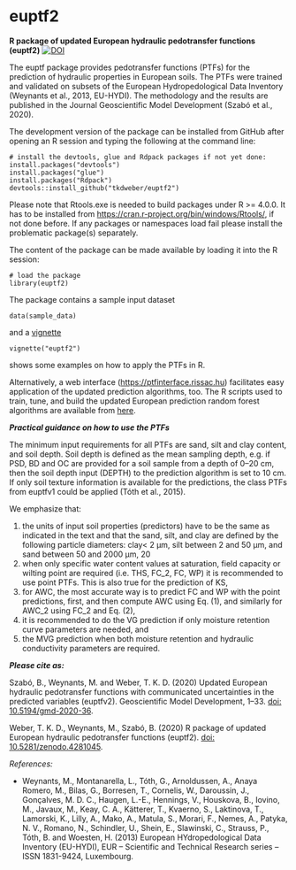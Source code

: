 # euptf2
**R package of updated European hydraulic pedotransfer functions (euptf2)**
[![DOI](https://zenodo.org/badge/DOI/10.5281/zenodo.4281046.svg)](https://doi.org/10.5281/zenodo.4281046)

The euptf package  provides  pedotransfer  functions  (PTFs) for  the  prediction  of  hydraulic  properties in  European  soils. The  PTFs  were  trained  and  validated  on  subsets  of  the  European  Hydropedological Data Inventory (Weynants et al., 2013, EU-HYDI). The methodology and the results are published in the Journal Geoscientific Model Development (Szabó et al., 2020).

The development version of the package can be installed from GitHub after opening an R session and typing the following at the command line:

```{r eval=FALSE}
# install the devtools, glue and Rdpack packages if not yet done:
install.packages("devtools")
install.packages("glue")
install.packages("Rdpack")
devtools::install_github("tkdweber/euptf2")
```
Please note that Rtools.exe is needed to build packages under R >= 4.0.0. It has to be installed from https://cran.r-project.org/bin/windows/Rtools/, if not done before. If any packages or namespaces load fail please install the problematic package(s) separately.

The content of the package can be made available by loading it into the R session:

```{r eval=FALSE}
# load the package
library(euptf2)
```

The package contains a sample input dataset
```{r eval=FALSE}
data(sample_data)
```
and a [vignette](https://github.com/tkdweber/euptf2/tree/master/vignettes)
```{r eval=FALSE}
vignette("euptf2")
```
shows some examples on how to apply the PTFs in R. 

Alternatively, a web interface (https://ptfinterface.rissac.hu) facilitates easy application of the updated prediction algorithms, too. The R scripts used to train, tune, and build the updated European prediction random forest algorithms are available from [here](https://github.com/TothSzaboBrigitta/euptfv2).

***Practical guidance on how to use the PTFs***

The minimum input requirements for all PTFs are sand, silt and clay content, and soil depth. Soil depth is defined as the mean sampling depth, e.g. if PSD, BD and OC are provided for a soil sample from a depth of 0–20 cm, then the soil depth input (DEPTH) to the prediction algorithm is set to 10 cm.
If only soil texture information is available for the predictions, the class PTFs from euptfv1 could be applied (Tóth et al., 2015).

We emphasize that:
1. the units of input soil properties (predictors) have to be the same as indicated in the text and that the sand, silt, and clay are defined by the following particle diameters: clay< 2 μm, silt between 2 and 50 μm, and sand between 50 and 2000 μm, 20
2. when only specific water content values at saturation, field capacity or wilting point are required (i.e. THS, FC_2, FC, WP) it is recommended to use point PTFs. This is also true for the prediction of KS,
3. for AWC, the most accurate way is to predict FC and WP with the point predictions, first, and then compute AWC using Eq. (1), and similarly for AWC_2 using FC_2 and Eq. (2),
4. it is recommended to do the VG prediction if only moisture retention curve parameters are needed, and
5. the MVG prediction when both moisture retention and hydraulic conductivity parameters are required.


***Please cite as:***

Szabó, B., Weynants, M. and Weber, T. K. D. (2020) Updated European hydraulic pedotransfer functions with communicated uncertainties in the predicted variables (euptfv2). Geoscientific Model Development, 1–33. [doi: 10.5194/gmd-2020-36](https://doi.org/10.5194/gmd-2020-36).

Weber, T. K. D., Weynants, M., Szabó, B. (2020) R package of updated European hydraulic pedotransfer functions (euptf2). [doi: 10.5281/zenodo.4281045](https://doi.org/10.5281/zenodo.4281045).


*References:*

* Weynants, M., Montanarella, L., Tóth, G., Arnoldussen, A., Anaya Romero, M., Bilas, G., Borresen, T., Cornelis, W., Daroussin, J., Gonçalves, M. D. C., Haugen, L.-E., Hennings, V., Houskova, B., Iovino, M., Javaux, M., Keay, C. A., Kätterer, T., Kvaerno, S., Laktinova, T., Lamorski, K., Lilly, A., Mako, A., Matula, S., Morari, F., Nemes, A., Patyka, N. V., Romano, N., Schindler, U., Shein, E., Slawinski, C., Strauss, P., Tóth, B. and Woesten, H. (2013) European HYdropedological Data Inventory (EU-HYDI), EUR – Scientific and Technical Research series – ISSN 1831-9424, Luxembourg.
